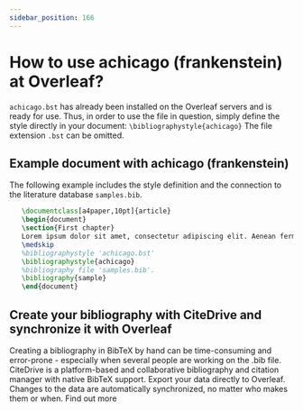 ```yaml
---
sidebar_position: 166
---
```


# How to use achicago (frankenstein) at Overleaf?
`achicago.bst` has already been installed on the Overleaf servers and is ready for use. Thus, in order to use the file in question, simply define the style directly in your document: `\bibliographystyle{achicago}` The file extension `.bst` can be omitted.

## Example document with achicago (frankenstein)
The following example includes the style definition and the connection to the literature database `samples.bib`.
```tex
   \documentclass[a4paper,10pt]{article}
   \begin{document}
   \section{First chapter}
   Lorem ipsum dolor sit amet, consectetur adipiscing elit. Aenean fermentum justo massa, ut maximus mauris sodales et. Aenean vel elit a erat rhoncus pharetra.
   \medskip
   %bibliographystyle 'achicago.bst'
   \bibliographystyle{achicago}
   %bibliography file 'samples.bib'.
   \bibliography{sample}
   \end{document}
```

## Create your bibliography with CiteDrive and synchronize it with Overleaf
Creating a bibliography in BibTeX by hand can be time-consuming and error-prone - especially when several people are working on the .bib file. CiteDrive is a platform-based and collaborative bibliography and citation manager with native BibTeX support. Export your data directly to Overleaf. Changes to the data are automatically synchronized, no matter who makes them or when. Find out more